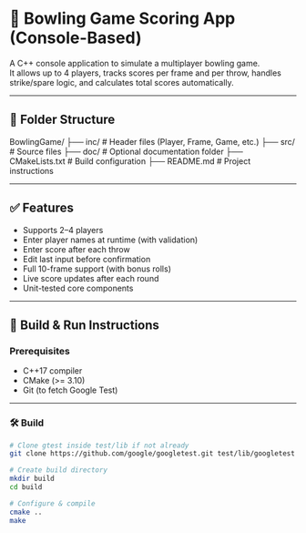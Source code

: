 # 🎳 Bowling Game Scoring App (Console-Based)

A C++ console application to simulate a multiplayer bowling game.  
It allows up to 4 players, tracks scores per frame and per throw, handles strike/spare logic, and calculates total scores automatically.

---

## 📂 Folder Structure
BowlingGame/ 
├── inc/ # Header files (Player, Frame, Game, etc.) 
├── src/ # Source files 
├── doc/ # Optional documentation folder 
├── CMakeLists.txt # Build configuration 
├── README.md # Project instructions

---

## ✅ Features

- Supports 2–4 players
- Enter player names at runtime (with validation)
- Enter score after each throw
- Edit last input before confirmation
- Full 10-frame support (with bonus rolls)
- Live score updates after each round
- Unit-tested core components

---

## 🚀 Build & Run Instructions

### Prerequisites

- C++17 compiler
- CMake (>= 3.10)
- Git (to fetch Google Test)

---

### 🛠️ Build

```bash
# Clone gtest inside test/lib if not already
git clone https://github.com/google/googletest.git test/lib/googletest

# Create build directory
mkdir build
cd build

# Configure & compile
cmake ..
make
